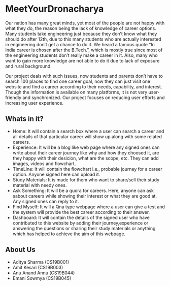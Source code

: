 # MeetYourDronacharya 
Our nation has many great minds, yet most of the people are not happy with what they do, the reason being the lack of knowledge of career options. Many students take engineering just because they don’t know what they should do after 12th, due to this many students who are actually interested in engineering don’t get a chance to do it. We heard a famous quote “In India career is chosen after the B.Tech.”, which is mostly true since most of the engineering students don’t really make a career in it. Also, many who want to gain more knowledge are not able to do it due to lack of exposure and rural background. 

Our project deals with such issues, now students and parents don’t have to search 100 places to find one career goal, now they can just visit one website and find a career according to their needs, capability, and interest. Though the information is available on many platforms, it is not very user-friendly and synchronized. Our project focuses on reducing user efforts and increasing user experience.

## Whats in it?
- Home: It will contain a search box where a user can search a career and all details of that particular career will show up along with some related careers.
- Experience: It will be a blog like web page where any signed ones can write about their career journey like why and how they choosed it, are they happy with their desicion, what are the scope, etc. They can add images, videos and flowchart.
- TimeLine: It will contain the flowchart i.e., probable journey for a career option. Anyone signed here can upload it.
- Study Materials: It is made for them who want to share/sell their study material with needy ones.
- Ask Something: It will be a quora for careers. Here, anyone can ask sabout careers while showing their interest or what they are good at. Any signed ones can reply to it.
- Find Myself: It will a Qna type webpage where a user can give a test and the system will provide the best career according to their answer.
- Dashboard: It will contain the details of the signed user who have contributed to this website by adding their journey,experience or answering the questions or sharing their study materials or anything which has helped to achieve the aim of this webpage.

## About Us
- Aditya Sharma (CS19B001)
- Amit Kesari (CS19B003)
- Anu Anand Annu (CS19B044)
- Emani Sowmya (CS19B045)
